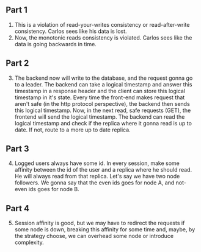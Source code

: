 ## Part 1

1. This is a violation of read-your-writes consistency or read-after-write consistency. Carlos sees like his data is lost.
2. Now, the monotonic reads consistency is violated. Carlos sees like the data is going backwards in time.

## Part 2

3. The backend now will write to the database, and the request gonna go to a leader. The backend can take a logical timestamp and answer this timestamp in a response header and the client can store this logical timestamp in it's state. Every time the front-end makes request that aren't safe (in the http protocol perspective), the backend then sends this logical timestamp. Now, in the next read, safe requests (GET), the frontend will send the logical timestamp. The backend can read the logical timestamp and check if the replica where it gonna read is up to date. If not, route to a more up to date replica.

## Part 3

4. Logged users always have some id. In every session, make some affinity between the id of the user and a replica where he should read. He will always read from that replica. Let's say we have two node followers. We gonna say that the even ids goes for node A, and not-even ids goes for node B.

## Part 4

5. Session affinity is good, but we may have to redirect the requests if some node is down, breaking this affinity for some time and, maybe, by the strategy choose, we can overhead some node or introduce complexity.
